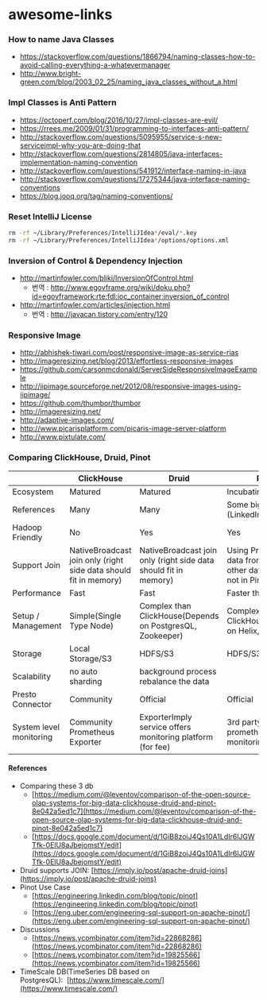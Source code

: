 # awesome-links

### How to name Java Classes
- https://stackoverflow.com/questions/1866794/naming-classes-how-to-avoid-calling-everything-a-whatevermanager
- http://www.bright-green.com/blog/2003_02_25/naming_java_classes_without_a.html

### Impl Classes is Anti Pattern
- https://octoperf.com/blog/2016/10/27/impl-classes-are-evil/
- https://rrees.me/2009/01/31/programming-to-interfaces-anti-pattern/
- http://stackoverflow.com/questions/5095955/service-s-new-serviceimpl-why-you-are-doing-that
- http://stackoverflow.com/questions/2814805/java-interfaces-implementation-naming-convention
- http://stackoverflow.com/questions/541912/interface-naming-in-java
- http://stackoverflow.com/questions/17275344/java-interface-naming-conventions
- https://blog.jooq.org/tag/naming-conventions/

### Reset IntelliJ License
```sh
rm -rf ~/Library/Preferences/IntelliJIdea*/eval/*.key
rm -rf ~/Library/Preferences/IntelliJIdea*/options/options.xml
```

### Inversion of Control & Dependency Injection
- http://martinfowler.com/bliki/InversionOfControl.html
  - 번역 : http://www.egovframe.org/wiki/doku.php?id=egovframework:rte:fdl:ioc_container:inversion_of_control
- http://martinfowler.com/articles/injection.html
  - 번역 : http://javacan.tistory.com/entry/120

### Responsive Image
- http://abhishek-tiwari.com/post/responsive-image-as-service-rias
- http://imageresizing.net/blog/2013/effortless-responsive-images
- https://github.com/carsonmcdonald/ServerSideResponsiveImageExample
- http://iipimage.sourceforge.net/2012/08/responsive-images-using-iipimage/
- https://github.com/thumbor/thumbor
- http://imageresizing.net/
- http://adaptive-images.com/
- http://www.picarisplatform.com/picaris-image-server-platform
- http://www.pixtulate.com/


### Comparing ClickHouse, Druid, Pinot
||ClickHouse|Druid|Pinot|
|--- |--- |--- |--- |
|Ecosystem|Matured|Matured|Incubating|
|References|Many|Many|Some big companies (LinkedIn, Uber)|
|Hadoop Friendly|No|Yes|Yes|
|Support Join|NativeBroadcast join only (right side data should fit in memory)|NativeBroadcast join only (right side data should fit in memory)|Using Prestojoining data from Pinot to other data sources not in Pinot|
|Performance|Fast|Fast|Faster than others|
|Setup / Management|Simple(Single Type Node)|Complex than ClickHouse(Depends on PostgresQL, Zookeeper)|Complex than ClickHouse(Depends on Helix, Zookeeper)|
|Storage|Local Storage/S3|HDFS/S3|HDFS/S3|
|Scalability|no auto sharding|background process rebalance the data||
|Presto Connector|Community|Official|Official|
|System level monitoring|Community Prometheus Exporter|ExporterImply service offers monitoring platform (for fee)|3rd party prometheus monitoring|

#### References
*   Comparing these 3 db
    *   [https://medium.com/@leventov/comparison-of-the-open-source-olap-systems-for-big-data-clickhouse-druid-and-pinot-8e042a5ed1c7](https://medium.com/@leventov/comparison-of-the-open-source-olap-systems-for-big-data-clickhouse-druid-and-pinot-8e042a5ed1c7)
    *   [https://docs.google.com/document/d/1GiB8zoiJ4Qs10A1LdIr6lJGWTfk-0ElU8aJbejomstY/edit](https://docs.google.com/document/d/1GiB8zoiJ4Qs10A1LdIr6lJGWTfk-0ElU8aJbejomstY/edit)
*   Druid supports JOIN: [https://imply.io/post/apache-druid-joins](https://imply.io/post/apache-druid-joins)
*   Pinot Use Case  
    *   [https://engineering.linkedin.com/blog/topic/pinot](https://engineering.linkedin.com/blog/topic/pinot)
    *   [https://eng.uber.com/engineering-sql-support-on-apache-pinot/](https://eng.uber.com/engineering-sql-support-on-apache-pinot/)
*   Discussions
    *   [https://news.ycombinator.com/item?id=22868286](https://news.ycombinator.com/item?id=22868286)
    *   [https://news.ycombinator.com/item?id=19825566](https://news.ycombinator.com/item?id=19825566)
*   TimeScale DB(TimeSeries DB based on PostgresQL):  [https://www.timescale.com/](https://www.timescale.com/)
